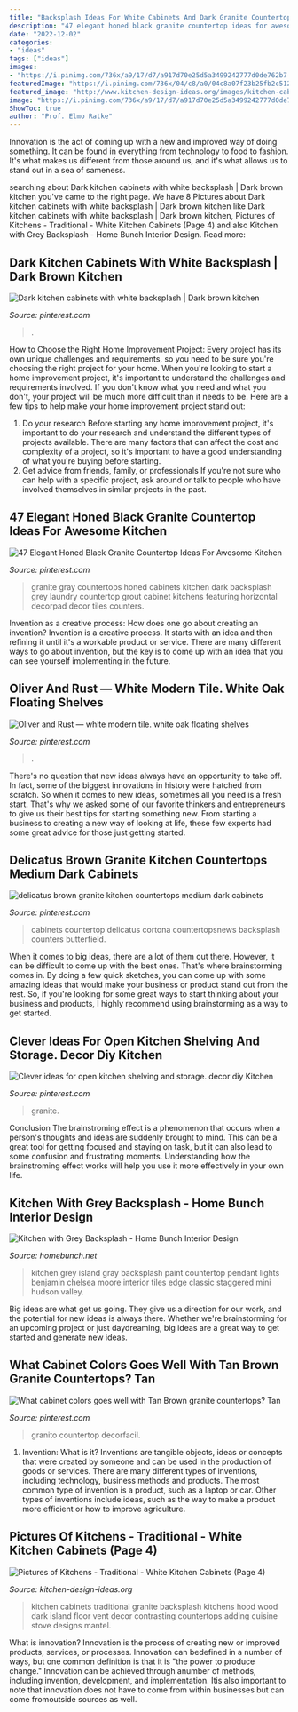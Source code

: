 ```yaml
---
title: "Backsplash Ideas For White Cabinets And Dark Granite Countertops : Granite Gray Countertops Honed Cabinets Kitchen Dark Backsplash Grey Laundry Countertop Grout Cabinet Kitchens Featuring Horizontal Decorpad Decor Tiles Counters"
description: "47 elegant honed black granite countertop ideas for awesome kitchen"
date: "2022-12-02"
categories:
- "ideas"
tags: ["ideas"]
images:
- "https://i.pinimg.com/736x/a9/17/d7/a917d70e25d5a3499242777d0de762b7.jpg"
featuredImage: "https://i.pinimg.com/736x/04/c8/a0/04c8a07f23b25fb2c51294fa29b8d7c0.jpg"
featured_image: "http://www.kitchen-design-ideas.org/images/kitchen-cabinets-traditional-white-108-s29273743-wood-hood-island-luxury.jpg"
image: "https://i.pinimg.com/736x/a9/17/d7/a917d70e25d5a3499242777d0de762b7.jpg"
ShowToc: true
author: "Prof. Elmo Ratke"
---
```



Innovation is the act of coming up with a new and improved way of doing something. It can be found in everything from technology to food to fashion. It's what makes us different from those around us, and it's what allows us to stand out in a sea of sameness.

	

		
searching about Dark kitchen cabinets with white backsplash | Dark brown kitchen you've came to the right page. We have 8 Pictures about Dark kitchen cabinets with white backsplash | Dark brown kitchen like Dark kitchen cabinets with white backsplash | Dark brown kitchen, Pictures of Kitchens - Traditional - White Kitchen Cabinets (Page 4) and also Kitchen with Grey Backsplash - Home Bunch Interior Design. Read more:
		
    
## Dark Kitchen Cabinets With White Backsplash | Dark Brown Kitchen

<img loading=lazy src="https://i.pinimg.com/736x/87/65/d0/8765d04b6eafc4dc6cce920d9bb06885.jpg" onerror="this.onerror=null;this.src='https://tse2.mm.bing.net/th?id=OIP.a82swAI3mvY5cfDNzdYfrAHaJ3&amp;pid=15.1';" alt="Dark kitchen cabinets with white backsplash | Dark brown kitchen">

_Source: pinterest.com_

>. 

	

How to Choose the Right Home Improvement Project: Every project has its own unique challenges and requirements, so you need to be sure you're choosing the right project for your home.
When you're looking to start a home improvement project, it's important to understand the challenges and requirements involved. If you don't know what you need and what you don't, your project will be much more difficult than it needs to be. Here are a few tips to help make your home improvement project stand out:
1. Do your research
Before starting any home improvement project, it's important to do your research and understand the different types of projects available. There are many factors that can affect the cost and complexity of a project, so it's important to have a good understanding of what you're buying before starting.
2. Get advice from friends, family, or professionals
If you're not sure who can help with a specific project, ask around or talk to people who have involved themselves in similar projects in the past.

    
## 47 Elegant Honed Black Granite Countertop Ideas For Awesome Kitchen

<img loading=lazy src="https://i.pinimg.com/736x/b8/a6/fa/b8a6fa7fcf6d3b50eb553b24a314f82e.jpg" onerror="this.onerror=null;this.src='https://tse1.mm.bing.net/th?id=OIP.kMHLuX7zFVSE6lF-P_YMjAHaLH&amp;pid=15.1';" alt="47 Elegant Honed Black Granite Countertop Ideas For Awesome Kitchen">

_Source: pinterest.com_

>granite gray countertops honed cabinets kitchen dark backsplash grey laundry countertop grout cabinet kitchens featuring horizontal decorpad decor tiles counters. 

	

Invention as a creative process: How does one go about creating an invention?
Invention is a creative process. It starts with an idea and then refining it until it's a workable product or service. There are many different ways to go about invention, but the key is to come up with an idea that you can see yourself implementing in the future.

    
## Oliver And Rust — White Modern Tile. White Oak Floating Shelves

<img loading=lazy src="https://i.pinimg.com/736x/04/c8/a0/04c8a07f23b25fb2c51294fa29b8d7c0.jpg" onerror="this.onerror=null;this.src='https://tse1.mm.bing.net/th?id=OIP.-LpUcQkJ9ZCYYX75zxJ6GgHaLH&amp;pid=15.1';" alt="Oliver and Rust — white modern tile. white oak floating shelves">

_Source: pinterest.com_

>. 

	

There's no question that new ideas always have an opportunity to take off. In fact, some of the biggest innovations in history were hatched from scratch. So when it comes to new ideas, sometimes all you need is a fresh start. That's why we asked some of our favorite thinkers and entrepreneurs to give us their best tips for starting something new. From starting a business to creating a new way of looking at life, these few experts had some great advice for those just getting started.

    
## Delicatus Brown Granite Kitchen Countertops Medium Dark Cabinets

<img loading=lazy src="https://i.pinimg.com/736x/a9/17/d7/a917d70e25d5a3499242777d0de762b7.jpg" onerror="this.onerror=null;this.src='https://tse3.mm.bing.net/th?id=OIP.XUDq4qcE-H5t9HOxitICPAHaE8&amp;pid=15.1';" alt="delicatus brown granite kitchen countertops medium dark cabinets">

_Source: pinterest.com_

>cabinets countertop delicatus cortona countertopsnews backsplash counters butterfield. 

	

When it comes to big ideas, there are a lot of them out there. However, it can be difficult to come up with the best ones. That's where brainstorming comes in. By doing a few quick sketches, you can come up with some amazing ideas that would make your business or product stand out from the rest. So, if you're looking for some great ways to start thinking about your business and products, I highly recommend using brainstorming as a way to get started.

    
## Clever Ideas For Open Kitchen Shelving And Storage. Decor Diy Kitchen

<img loading=lazy src="https://i.pinimg.com/736x/fd/a7/e9/fda7e9ec5615d8c76010e6b2bea3b4f7--granite-counters-kitchen-counters.jpg" onerror="this.onerror=null;this.src='https://tse2.mm.bing.net/th?id=OIP.Tl_6RwDcE0Uyant0LH5ytQHaLM&amp;pid=15.1';" alt="Clever ideas for open kitchen shelving and storage. decor diy Kitchen">

_Source: pinterest.com_

>granite. 

	

Conclusion
The brainstroming effect is a phenomenon that occurs when a person's thoughts and ideas are suddenly brought to mind. This can be a great tool for getting focused and staying on task, but it can also lead to some confusion and frustrating moments. Understanding how the brainstroming effect works will help you use it more effectively in your own life.

    
## Kitchen With Grey Backsplash - Home Bunch Interior Design

<img loading=lazy src="http://www.homebunch.net/wp-content/uploads/2018/01/Benjamin-Moore-Chelsea-Gray-Paint-Color-Grey-island-paint-color-Benjamin-Moore-Chelsea-Gray.jpg" onerror="this.onerror=null;this.src='https://tse1.mm.bing.net/th?id=OIP.KvWSW4Oxe4XVbJbEaO_TJwHaLL&amp;pid=15.1';" alt="Kitchen with Grey Backsplash - Home Bunch Interior Design">

_Source: homebunch.net_

>kitchen grey island gray backsplash paint countertop pendant lights benjamin chelsea moore interior tiles edge classic staggered mini hudson valley. 

	

Big ideas are what get us going. They give us a direction for our work, and the potential for new ideas is always there. Whether we're brainstorming for an upcoming project or just daydreaming, big ideas are a great way to get started and generate new ideas.

    
## What Cabinet Colors Goes Well With Tan Brown Granite Countertops? Tan

<img loading=lazy src="https://i.pinimg.com/736x/f6/fb/3d/f6fb3db5c4143ff4973bd95e397446cd.jpg" onerror="this.onerror=null;this.src='https://tse1.mm.bing.net/th?id=OIP.lz8TGRXNGMjqtFq4Ki2BaQHaLH&amp;pid=15.1';" alt="What cabinet colors goes well with Tan Brown granite countertops? Tan">

_Source: pinterest.com_

>granito countertop decorfacil. 

	

1. Invention: What is it?
Inventions are tangible objects, ideas or concepts that were created by someone and can be used in the production of goods or services. There are many different types of inventions, including technology, business methods and products. The most common type of invention is a product, such as a laptop or car. Other types of inventions include ideas, such as the way to make a product more efficient or how to improve agriculture.

    
## Pictures Of Kitchens - Traditional - White Kitchen Cabinets (Page 4)

<img loading=lazy src="http://www.kitchen-design-ideas.org/images/kitchen-cabinets-traditional-white-108-s29273743-wood-hood-island-luxury.jpg" onerror="this.onerror=null;this.src='https://tse1.mm.bing.net/th?id=OIP.ryvSq4J5iwSTZr9EyhWwOAHaLH&amp;pid=15.1';" alt="Pictures of Kitchens - Traditional - White Kitchen Cabinets (Page 4)">

_Source: kitchen-design-ideas.org_

>kitchen cabinets traditional granite backsplash kitchens hood wood dark island floor vent decor contrasting countertops adding cuisine stove designs mantel. 

	

What is innovation?
Innovation is the process of creating new or improved products, services, or processes. Innovation can bedefined in a number of ways, but one common definition is that it is "the power to produce change." Innovation can be achieved through anumber of methods, including invention, development, and implementation. Itis also important to note that innovation does not have to come from within businesses but can come fromoutside sources as well.

